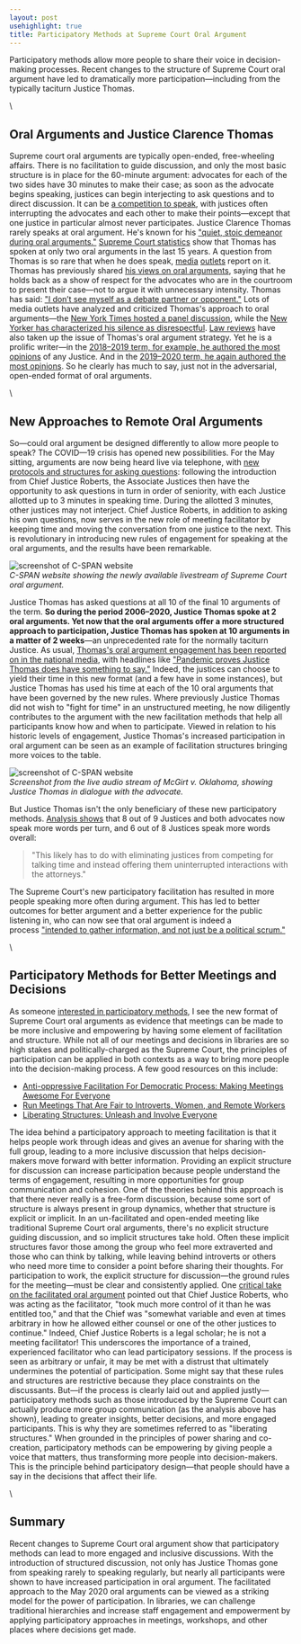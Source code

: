 ```yaml
---
layout: post
usehighlight: true
title: Participatory Methods at Supreme Court Oral Argument
---
```



Participatory methods allow more people to share their voice in decision-making processes. Recent changes to the structure of Supreme Court oral argument have led to dramatically more participation—including from the typically taciturn Justice Thomas.

\

## Oral Arguments and Justice Clarence Thomas

Supreme court oral arguments are typically open-ended, free-wheeling affairs. There is no facilitation to guide discussion, and only the most basic structure is in place for the 60-minute argument: advocates for each of the two sides have 30 minutes to make their case; as soon as the advocate begins speaking, justices can begin interjecting to ask questions and to direct discussion. It can be [a competition to speak](https://empiricalscotus.com/2019/05/06/competition-to-speak/), with justices often interrupting the advocates and each other to make their points—except that one justice in particular almost never participates. Justice Clarence Thomas rarely speaks at oral argument. He's known for his ["quiet, stoic demeanor during oral arguments."](https://www.oyez.org/justices/clarence_thomas) [Supreme Court statistics](https://www.scotusblog.com/reference/stat-pack/) show that Thomas has spoken at only two oral arguments in the last 15 years. A question from Thomas is so rare that when he does speak, [media](https://www.nytimes.com/2019/03/20/us/politics/clarence-thomas-speaks-supreme-court.html) [outlets](https://www.cnn.com/2016/02/29/politics/supreme-court-clarence-thomas-10-year-streak-question/index.html) report on it. Thomas has previously shared [his views on oral arguments](https://www.huffpost.com/entry/justice-thomas-hasnt-uttered-a-word-from-the-bench-in-10-years_n_56afd8a4e4b09214b14f4307), saying that he holds back as a show of respect for the advocates who are in the courtroom to present their case—not to argue it with unnecessary intensity. Thomas has said: ["I don’t see myself as a debate partner or opponent."](https://legaltimes.typepad.com/files/garner-transcripts-1.pdf) Lots of media outlets have analyzed and criticized Thomas's approach to oral arguments—the [New York Times hosted a panel discussion](https://www.nytimes.com/roomfordebate/2011/02/16/does-clarence-thomass-silence-matter), while the [New Yorker has characterized his silence as disrespectful](https://www.newyorker.com/news/daily-comment/clarence-thomass-disgraceful-silence). [Law reviews](https://www.carltonfields.com/Libraries/CarltonFields/Documents/Publications/why-justice-thomas-should-speak-at-oral-argument.pdf) have also taken up the issue of Thomas's oral argument strategy. Yet he is a prolific writer—in the [2018–2019 term, for example, he authored the most opinions](https://www.scotusblog.com/wp-content/uploads/2019/07/StatPack_OT18-7_30_19-8.pdf) of any Justice. And in the [2019–2020 term, he again authored the most opinions](https://www.scotusblog.com/wp-content/uploads/2020/07/Total-opinion-authorship-7.10.20.pdf). So he clearly has much to say, just not in the adversarial, open-ended format of oral arguments.

\

## New Approaches to Remote Oral Arguments

So—could oral argument be designed differently to allow more people to speak? The COVID—19 crisis has opened new possibilities. For the May sitting, arguments are now being heard live via telephone, with [new protocols and structures for asking questions](https://www.supremecourt.gov/publicinfo/press/pressreleases/pr_04-28-20): following the introduction from Chief Justice Roberts, the Associate Justices then have the opportunity to ask questions in turn in order of seniority, with each Justice allotted up to 3 minutes in speaking time. During the allotted 3 minutes, other justices may not interject. Chief Justice Roberts, in addition to asking his own questions, now serves in the new role of meeting facilitator by keeping time and moving the conversation from one justice to the next. This is revolutionary in introducing new rules of engagement for speaking at the oral arguments, and the results have been remarkable. 

<img style="display: block;" class="img-fluid" src="/assets/img/participatory_supreme_court_oral_argument.jpg" alt="screenshot of C-SPAN website">
<em>C-SPAN website showing the newly available livestream of Supreme Court oral argument.</em>

Justice Thomas has asked questions at all 10 of the final 10 arguments of the term. **So during the period 2006–2020, Justice Thomas spoke at 2 oral arguments. Yet now that the oral arguments offer a more structured approach to participation, Justice Thomas has spoken at 10 arguments in a matter of 2 weeks**—an unprecedented rate for the normally taciturn Justice. As usual, [Thomas's oral argument engagement has been reported on in the national media](https://www.latimes.com/opinion/story/2020-05-04/clarence-thomas-supreme-court-oral-arguments-livestream), with headlines like ["Pandemic proves Justice Thomas does have something to say."](https://thehill.com/opinion/judiciary/496539-pandemic-proves-justice-thomas-does-have-something-to-say) Indeed, the justices can choose to yield their time in this new format (and a few have in some instances), but Justice Thomas has used his time at each of the 10 oral arguments that have been governed by the new rules. Where previously Justice Thomas did not wish to "fight for time" in an unstructured meeting, he now diligently contributes to the argument with the new facilitation methods that help all participants know how and when to participate. Viewed in relation to his historic levels of engagement, Justice Thomas's increased participation in oral argument can be seen as an example of facilitation structures bringing more voices to the table. 

<img style="display: block;" class="img-fluid" src="/assets/img/participatory_supreme_court_thomas.jpg" alt="screenshot of C-SPAN website">
<em>Screenshot from the live audio stream of McGirt v. Oklahoma, showing Justice Thomas in dialogue with the advocate.</em>

But Justice Thomas isn't the only beneficiary of these new participatory methods. [Analysis shows](https://empiricalscotus.com/2020/05/07/changes-in-supreme-court-oral-argument-format/) that 8 out of 9 Justices and both advocates now speak more words per turn, and 6 out of 8 Justices speak more words overall:

> "This likely has to do with eliminating justices from competing for talking time and instead offering them uninterrupted interactions with the attorneys."

The Supreme Court's new participatory facilitation has resulted in more people speaking more often during argument. This has led to better outcomes for better argument and a better experience for the public listening in, who can now see that oral argument is indeed a process ["intended to gather information, and not just be a political scrum."](https://www.scotusblog.com/2020/05/live-audio-for-oral-arguments/)

\

## Participatory Methods for Better Meetings and Decisions

As someone [interested in participatory methods](http://dx.doi.org/10.3998/weave.12535642.0001.901), I see the new format of Supreme Court oral arguments as evidence that meetings can be made to be more inclusive and empowering by having some element of facilitation and structure. While not all of our meetings and decisions in libraries are so high stakes and politically-charged as the Supreme Court, the principles of participation can be applied in both contexts as a way to bring more people into the decision-making process. A few good resources on this include:

*   [Anti-oppressive Facilitation For Democratic Process: Making Meetings Awesome For Everyone](https://web.archive.org/web/20200307053742/https://aorta.coop/portfolio_page/anti-oppressive-facilitation/)
*   [Run Meetings That Are Fair to Introverts, Women, and Remote Workers](https://hbr.org/2016/04/run-meetings-that-are-fair-to-introverts-women-and-remote-workers)
*   [Liberating Structures: Unleash and Involve Everyone](https://medium.com/the-liberators/liberating-structures-unleash-and-involve-everyone-7a15ef57327)

The idea behind a participatory approach to meeting facilitation is that it helps people work through ideas and gives an avenue for sharing with the full group, leading to a more inclusive discussion that helps decision-makers move forward with better information. Providing an explicit structure for discussion can increase participation because people understand the terms of engagement, resulting in more opportunities for group communication and cohesion. One of the theories behind this approach is that there never really is a free-form discussion, because some sort of structure is always present in group dynamics, whether that structure is explicit or implicit. In an un-facilitated and open-ended meeting like traditional Supreme Court oral arguments, there's no explicit structure guiding discussion, and so implicit structures take hold. Often these implicit structures favor those among the group who feel more extraverted and those who can think by talking, while leaving behind introverts or others who need more time to consider a point before sharing their thoughts. For participation to work, the explicit structure for discussion—the ground rules for the meeting—must be clear and consistently applied. One [critical take on the facilitated oral argument](https://www.scotusblog.com/2020/07/scotustalk-term-review-lyle-denniston/) pointed out that Chief Justice Roberts, who was acting as the facilitator, "took much more control of it than he was entitled too," and that the Chief was "somewhat variable and even at times arbitrary in how he allowed either counsel or one of the other justices to continue." Indeed, Chief Justice Roberts is a legal scholar; he is not a meeting facilitator! This underscores the importance of a trained, experienced facilitator who can lead participatory sessions. If the process is seen as arbitrary or unfair, it may be met with a distrust that ultimately undermines the potential of participation. Some might say that these rules and structures are restrictive because they place constraints on the discussants. But—if the process is clearly laid out and applied justly—participatory methods such as those introduced by the Supreme Court can actually produce more group communication (as the analysis above has shown), leading to greater insights, better decisions, and more engaged participants. This is why they are sometimes referred to as "liberating structures." When grounded in the principles of power sharing and co-creation, participatory methods can be empowering by giving people a voice that matters, thus transforming more people into decision-makers. This is the principle behind participatory design—that people should have a say in the decisions that affect their life.

\

## Summary

Recent changes to Supreme Court oral argument show that participatory methods can lead to more engaged and inclusive discussions. With the introduction of structured discussion, not only has Justice Thomas gone from speaking rarely to speaking regularly, but nearly all participants were shown to have increased participation in oral argument. The facilitated approach to the May 2020 oral arguments can be viewed as a striking model for the power of participation. In libraries, we can challenge traditional hierarchies and increase staff engagement and empowerment by applying participatory approaches in meetings, workshops, and other places where decisions get made.
